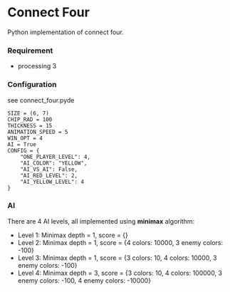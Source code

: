 # Connect Four

Python implementation of connect four.

### Requirement
 * processing 3

### Configuration
see connect_four.pyde
```
SIZE = (6, 7)
CHIP_RAD = 100
THICKNESS = 15
ANIMATION_SPEED = 5
WIN_OPT = 4
AI = True
CONFIG = {
    "ONE_PLAYER_LEVEL": 4,
    "AI_COLOR": "YELLOW",
    "AI_VS_AI": False,
    "AI_RED_LEVEL": 2,
    "AI_YELLOW_LEVEL": 4
}
```

### AI
There are 4 AI levels, all implemented using **minimax** algorithm:

 * Level 1: Minimax depth = 1, score = {}
 * Level 2: Minimax depth = 1, score = {4 colors: 10000, 3 enemy colors: -100}
 * Level 3: Minimax depth = 1, score = {3 colors: 10, 4 colors: 10000, 3 enemy colors: -100}
 * Level 4: Minimax depth = 3, score = {3 colors: 10, 4 colors: 100000, 3 enemy colors: -100, 4 enemy colors: -10000}
